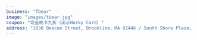 ```yaml
---
business: "Tbear"
image: "images/tbear.jpg"
coupon: "现金刷卡九折（出示Husky Card）"
address: "1038 Beacon Street, Brookline，MA 02446 / South Shore Plaza, 250 Granite Street, Braintree"
---
```

